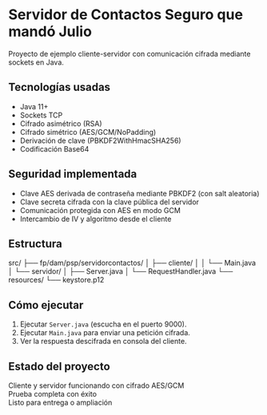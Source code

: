 # Servidor de Contactos Seguro que mandó Julio

Proyecto de ejemplo cliente-servidor con comunicación cifrada mediante sockets en Java.

## Tecnologías usadas

- Java 11+
- Sockets TCP
- Cifrado asimétrico (RSA)
- Cifrado simétrico (AES/GCM/NoPadding)
- Derivación de clave (PBKDF2WithHmacSHA256)
- Codificación Base64

## Seguridad implementada

- Clave AES derivada de contraseña mediante PBKDF2 (con salt aleatoria)
- Clave secreta cifrada con la clave pública del servidor
- Comunicación protegida con AES en modo GCM
- Intercambio de IV y algoritmo desde el cliente

## Estructura

src/ 
├── fp/dam/psp/servidorcontactos/ 
│
├── cliente/ │ 
│ └── Main.java 
│ └── servidor/ 
│ ├── Server.java 
│ └── RequestHandler.java 
└── resources/ 
└── keystore.p12

## Cómo ejecutar

1. Ejecutar `Server.java` (escucha en el puerto 9000).
2. Ejecutar `Main.java` para enviar una petición cifrada.
3. Ver la respuesta descifrada en consola del cliente.

## Estado del proyecto

Cliente y servidor funcionando con cifrado AES/GCM  
Prueba completa con éxito  
Listo para entrega o ampliación


